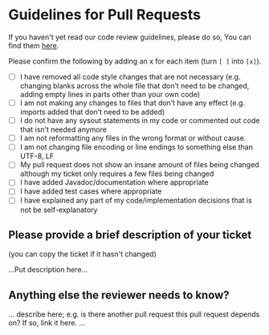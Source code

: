 # Guidelines for Pull Requests

If you haven't yet read our code review guidelines, please do so, You can find them [here](https://diging.atlassian.net/wiki/spaces/DIGING/pages/2256076801/Code+Review+Guidelines).

Please confirm the following by adding an x for each item (turn `[ ]` into `[x]`).

- [ ] I have removed all code style changes that are not necessary (e.g. changing blanks across the whole file that don’t need to be changed, adding empty lines in parts other than your own code)
- [ ] I am not making any changes to files that don’t have any effect (e.g. imports added that don’t need to be added)
- [ ] I do not have any sysout statements in my code or commented out code that isn’t needed anymore
- [ ] I am not reformatting any files in the wrong format or without cause. 
- [ ] I am not changing file encoding or line endings to something else than UTF-8, LF
- [ ] My pull request does not show an insane amount of files being changed although my ticket only requires a few files being changed
- [ ] I have added Javadoc/documentation where appropriate
- [ ] I have added test cases where appropriate
- [ ] I have explained any part of my code/implementation decisions that is not be self-explanatory

## Please provide a brief description of your ticket 
(you can copy the ticket if it hasn't changed) 

...Put description here...
  
## Anything else the reviewer needs to know?

... describe here; e.g. is there another pull request this pull request depends on? If so, link it here. ...

